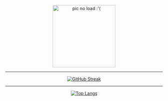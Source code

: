 <center>

<img src="https://i.ibb.co/bK7XZ15/sees-ORsoos-sad-no-bg.png" alt="pic no load :'(" width="200"/>

<hr/>

[![GitHub Streak](https://streak-stats.demolab.com?user=d-hain&theme=onedark_duo&border_radius=20)](https://git.io/streak-stats)

<hr/>

[![Top Langs](https://github-readme-stats.vercel.app/api/top-langs/?username=d-hain&layout=compact&theme=dark)](https://github.com/anuraghazra/github-readme-stats)

</center>
